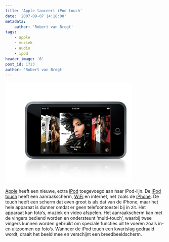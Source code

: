 ```yaml
---
title: 'Apple lanceert iPod touch'
date: '2007-09-07 14:18:00'
metadata:
    author: 'Robert van Bregt'
tags:
    - apple
    - muziek
    - audio
    - ipod
header_image: '0'
post_id: 1723
author: 'Robert van Bregt'
---
```


![Apple iPod Touch](./apple_ipod_touch.jpg?cropResize=400,400)

[Apple](http://www.apple.com/nl/) heeft een nieuwe, extra [iPod](http://www.apple.com/nl/ipod/) toegevoegd aan haar iPod-lijn. De [iPod touch](http://www.apple.com/nl/ipodtouch/) heeft een aanraakscherm, [WiFi](http://nl.wikipedia.org/wiki/Wifi) en internet, net zoals de [iPhone](http://www.apple.com/iphone/). De touch heeft een scherm dat even groot is als dat van de iPhone, maar het hele apparaat is dunner omdat er geen telefoontoestel bij in zit. Het apparaat kan foto’s, muziek en video afspelen. Het aanraakscherm kan met de vingers bediend worden en ondersteunt ‘multi-touch’, waarbij twee vingers kunnen worden gebruikt om speciale functies uit te voeren zoals in- en uitzoomen op foto’s. Wanneer de iPod touch een kwartslag gedraaid wordt, draait het beeld mee en verschijnt een breedbeeldscherm.